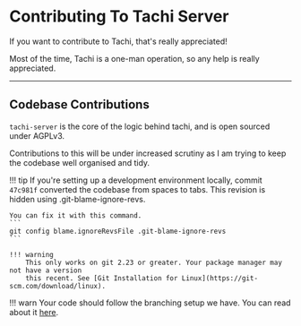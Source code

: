 # Contributing To Tachi Server

If you want to contribute to Tachi, that's really appreciated!

Most of the time, Tachi is a one-man operation, so
any help is really appreciated.

*****

## Codebase Contributions

`tachi-server` is the core of the logic behind tachi, and
is open sourced under AGPLv3.

Contributions to this will be under increased scrutiny as
I am trying to keep the codebase well organised and tidy.

!!! tip
	If you're setting up a development environment locally,
	commit `47c981f` converted the codebase from spaces to tabs.
	This revision is hidden using .git-blame-ignore-revs.

	You can fix it with this command.
	```
	git config blame.ignoreRevsFile .git-blame-ignore-revs  
	```

	!!! warning
		This only works on git 2.23 or greater. Your package manager may not have a version
		this recent. See [Git Installation for Linux](https://git-scm.com/download/linux).

!!! warn
	Your code should follow the branching setup we have.
	You can read about it [here](../infrastructure/branches).
